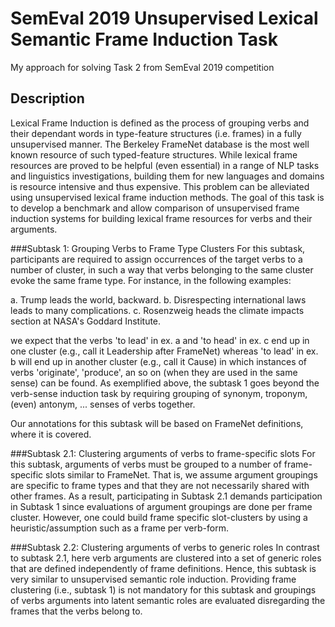 # SemEval 2019 Unsupervised Lexical Semantic Frame Induction Task
My approach for solving Task 2 from SemEval 2019 competition

## Description
Lexical Frame Induction is defined as the process of grouping verbs and their dependant words in type-feature structures (i.e. frames) in a fully unsupervised manner. The Berkeley FrameNet database is the most well known resource of such typed-feature structures. While lexical frame resources are proved to be helpful (even essential) in a range of NLP tasks and linguistics investigations, building them for new languages and domains is resource intensive and thus expensive. This problem can be alleviated using unsupervised lexical frame induction methods. The goal of this task is to develop a benchmark and allow comparison of unsupervised frame induction systems for building lexical frame resources for verbs and their arguments.

###Subtask 1: Grouping Verbs to Frame Type Clusters
For this subtask, participants are required to assign occurrences of the target verbs to a number of cluster, in such a way that verbs belonging to the same cluster evoke the same frame type. For instance, in the following examples:

a. Trump leads the world, backward.
b. Disrespecting international laws leads to many complications.
c. Rosenzweig heads the climate impacts section at NASA's Goddard Institute.

we expect that the verbs 'to lead' in ex. a and 'to head' in ex. c end up in one cluster (e.g., call it Leadership after FrameNet) whereas 'to lead' in ex. b will end up in another cluster (e.g., call it Cause) in which instances of verbs 'originate', 'produce', an so on (when they are used in the same sense) can be found. As exemplified above, the subtask 1 goes beyond the verb-sense induction task by requiring grouping of synonym, troponym, (even) antonym, ...  senses of verbs together. 

Our annotations for this subtask will be based on FrameNet definitions, where it is covered.

###Subtask 2.1: Clustering arguments of verbs to frame-specific slots
For this subtask, arguments of verbs must be grouped to a number of frame-specific slots similar to FrameNet. That is, we assume argument groupings are specific to frame types and that they are not necessarily shared with other frames. As a result, participating in Subtask 2.1 demands participation in Subtask 1 since evaluations of argument groupings are done per frame cluster. However, one could build frame specific slot-clusters by using a heuristic/assumption such as a frame per verb-form.

###Subtask 2.2: Clustering arguments of verbs to generic roles
In contrast to subtask 2.1, here verb arguments are clustered into a set of generic roles that are defined independently of frame definitions. Hence, this subtask is very similar to unsupervised semantic role induction. Providing frame clustering (i.e., subtask 1) is not mandatory for this subtask and groupings of verbs arguments into latent semantic roles are evaluated disregarding the frames that the verbs belong to.
